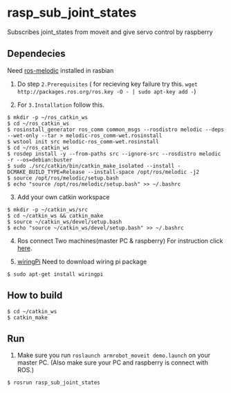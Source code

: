 # rasp_sub_joint_states

Subscribes joint_states from moveit and give servo control by raspberry

## Dependecies

Need [ros-melodic](http://wiki.ros.org/ROSberryPi/Installing%20ROS%20Melodic%20on%20the%20Raspberry%20Pi) installed in rasbian

  1. Do step `2.Prerequisites` ( for recieving key failure try this. `wget http://packages.ros.org/ros.key -O - | sudo apt-key add -`)

  2. For `3.Installation` follow this.
  
    $ mkdir -p ~/ros_catkin_ws
    $ cd ~/ros_catkin_ws
    $ rosinstall_generator ros_comm common_msgs --rosdistro melodic --deps --wet-only --tar > melodic-ros_comm-wet.rosinstall
    $ wstool init src melodic-ros_comm-wet.rosinstall
    $ cd ~/ros_catkin_ws
    $ rosdep install -y --from-paths src --ignore-src --rosdistro melodic -r --os=debian:buster
    $ sudo ./src/catkin/bin/catkin_make_isolated --install -DCMAKE_BUILD_TYPE=Release --install-space /opt/ros/melodic -j2
    $ source /opt/ros/melodic/setup.bash
    $ echo "source /opt/ros/melodic/setup.bash" >> ~/.bashrc
  
  3. Add your own catkin workspace
  
    $ mkdir -p ~/catkin_ws/src
    $ cd ~/catkin_ws && catkin_make
    $ source ~/catkin_ws/devel/setup.bash
    $ echo "source ~/catkin_ws/devel/setup.bash" >> ~/.bashrc
    
  4. Ros connect Two machines(master PC & raspberry)
    For instruction click [here](https://blog.iolate.kr/225#:~:text=ROS%20%EB%8A%94%20TCP%20layer%EC%97%90%EC%84%9C,%ED%95%9C%EB%8B%A4%EC%9D%8C%EC%97%90%20%EC%84%A4%EC%A0%95%EC%9D%84%20%ED%95%B4%EC%A3%BC%EB%A9%B4%20%EB%90%A8.).
   
  5. [wiringPi](https://roboticsbackend.com/introduction-to-wiringpi-for-raspberry-pi/)
    Need to download wiring pi package
    
    $ sudo apt-get install wiringpi

## How to build

    $ cd ~/catkin_ws
    $ catkin_make
    
## Run

  1. Make sure you run `roslaunch armrobot_moveit demo.launch` on your master PC. (Also make sure your PC and raspberry is connect with ROS.) 

    $ rosrun rasp_sub_joint_states
    
